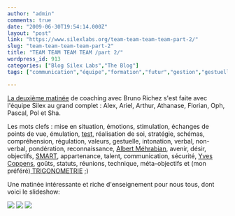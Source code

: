 ```yaml
---
author: "admin"
comments: true
date: "2009-06-30T19:54:14.000Z"
layout: "post"
link: "https://www.silexlabs.org/team-team-team-team-part-2/"
slug: "team-team-team-team-part-2"
title: "TEAM TEAM TEAM TEAM /part 2/"
wordpress_id: 913
categories: ["Blog Silex Labs","The Blog"]
tags: ["communication","équipe","formation","futur","gestion","gestuelle","groupe","informel","kairos","maslow","méharabian","muchielli","objectifs","personnalités","phase","psychologie","réalisation de soi","reconnaissance","régulation","réunions","richez","sécurité","stimulation","stratégie","tests"]

---
```

[La deuxième matinée](https://www.silexlabs.org/2009/06/team-team-team-team/) de coaching avec Bruno Richez s'est faite avec l'équipe Silex au grand complet : Alex, Ariel, Arthur, Athanase, Florian, Oph, Pascal, Pol et Sha.





Les mots clefs : mise en situation, émotions, stimulation, échanges de points de vue, émulation, [test,](http://www.usherbrooke.ca/accueil/udes-en-bref/docteurs-d-honneur/docteurs/s/donald-e-super/) réalisation de soi, stratégie, schémas, compréhension, régulation, valeurs, gestuelle, intonation, verbal, non-verbal, pondération, reconnaissance, [Albert Méhrabian](http://fr.wikipedia.org/wiki/Albert_Mehrabian), avenir, désir, objectifs, [SMART](http://en.wikipedia.org/wiki/SMART_criteria), appartenance, talent, communication, sécurité, [Yves Coppens](http://fr.wikipedia.org/wiki/Yves_Coppens), goûts, statuts, réunions, technique, méta-objectifs et (mon préféré)[ TRIGONOMETRIE](http://www.cnrtl.fr/definition/trigonom%C3%A9trie) ;)





Une matinée intéressante et riche d'enseignement pour nous tous, dont voici le slideshow:

















[![](http://widget-c3.slide.com/p1/3170534137691349443/ms_t017_v000_s0un_f00/images/xslide1.gif)](http://www.slide.com/pivot?cy=ms&at=un&id=3170534137691349443&map=1) [![](http://widget-c3.slide.com/p2/3170534137691349443/ms_t017_v000_s0un_f00/images/xslide2.gif)](http://www.slide.com/pivot?cy=ms&at=un&id=3170534137691349443&map=2) [![](http://widget-c3.slide.com/p4/3170534137691349443/ms_t017_v000_s0un_f00/images/xslide42.gif)](http://www.slide.com/pivot?cy=ms&at=un&id=3170534137691349443&map=F)

